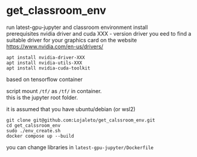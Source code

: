 # get_classroom_env
run latest-gpu-jupyter and classroom environment install<br />
prerequisites nvidia driver and cuda
XXX - version driver
you eed to find a suitable driver for your graphics card on the website https://www.nvidia.com/en-us/drivers/

```
apt install nvidia-driver-XXX
apt install nvidia-utils-XXX
apt install nvidia-cuda-toolkit
```

based on tensorflow container

script mount `/tf/` as `/tf/` in container.<br />
this is the jupyter root folder.<br />

it is assumed that you have ubuntu/debian (or wsl2)<br />

```
git clone git@github.com:Lojaleto/get_calssroom_env.git
cd get_calssroom_env
sudo ./env_create.sh
docker compose up --build
```

you can change libraries in ```latest-gpu-jupyter/Dockerfile```
